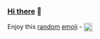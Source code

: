 ###  [Hi there](https://braeden.dev) 👋

Enjoy this [random](https://dev.to/braeden/a-micro-api-in-firebase-and-cloudflare-workers-jdn) [emoji](https://github.com/braeden/braeden/blob/master/GH-IMG.md) -  <img align="center" width="20" height="20" src="https://emoji.braedensmith.workers.dev">

<!--
 <img align="left" width="0" height="0" src="https://us-central1-gh-img.cloudfunctions.net/getImage?id=2nn6u">

**braeden/braeden** is a ✨ _special_ ✨ repository because its `README.md` (this file) appears on your GitHub profile.

Here are some ideas to get you started:

- 🔭 I’m currently working on ...
- 🌱 I’m currently learning ...
- 👯 I’m looking to collaborate on ...
- 🤔 I’m looking for help with ...
- 💬 Ask me about ...
- 📫 How to reach me: ...
- 😄 Pronouns: ...
- ⚡ Fun fact: ...
-->

